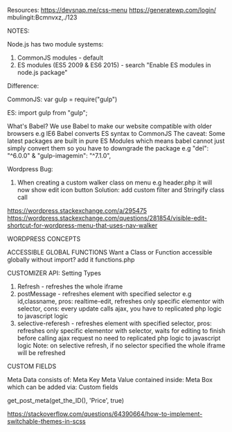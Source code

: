 Resources:
https://devsnap.me/css-menu
https://generatewp.com/login/ mbulingit:Bcmnvxz,./123

NOTES:

Node.js has two module systems:

1. CommonJS modules - default
2. ES modules (ES5 2009 & ES6 2015) - search "Enable ES modules in node.js package"

Difference:

CommonJS:
var gulp = require("gulp")

ES:
import gulp from "gulp";

What's Babel?
We use Babel to make our website compatible with older browsers e.g IE6
Babel converts ES syntax to CommonJS
The caveat: Some latest packages are built in pure ES Modules which means babel cannot just simply convert them so you have to downgrade the package e.g "del": "^6.0.0" & "gulp-imagemin": "^7.1.0",

Wordpress Bug:

1. When creating a custom walker class on menu e.g header.php it will now show edit icon button
   Solution: add custom filter and Stringify class call

https://wordpress.stackexchange.com/a/295475
https://wordpress.stackexchange.com/questions/281854/visible-edit-shortcut-for-wordpress-menu-that-uses-nav-walker

WORDPRESS CONCEPTS

ACCESSIBLE GLOBAL FUNCTIONS
Want a Class or Function accessible globally without import? add it functions.php

CUSTOMIZER API:
Setting Types

1. Refresh - refreshes the whole iframe
2. postMessage - refreshes element with specified selector e.g id,classname, pros: realtime-edit, refreshes only specific elementor with selector,
   cons: every update calls ajax, you have to replicated php logic to javascript logic
3. selective-referesh - refreshes element with specified selector, pros: refreshes only specific elementor with selector, waits for editing to finish before calling ajax request no need to replicated php logic to javascript logic
   Note: on selective refresh, if no selector specified the whole iframe will be refreshed

CUSTOM FIELDS

Meta Data consists of:
Meta Key
Meta Value
contained inside:
Meta Box which can be added via:
Custom fields

get_post_meta(get_the_ID(), 'Price', true)

https://stackoverflow.com/questions/64390664/how-to-implement-switchable-themes-in-scss
